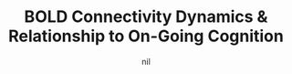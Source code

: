 ---
title: "BOLD Connectivity Dynamics & Relationship to On-Going Cognition"
project_id: 
date: nil
conference_id: ""
presenters:
   - javier_gonzalez-castillo
summary: "<p>1st International Conference in Human Brain Development, Aug 2014, Beijing, China </p>"
file: /assets/presentations/BOLD_Connectivity_Dynamics_and_Ongoing_Cognition.pdf
filename: BOLD_Connectivity_Dynamics_and_Ongoing_Cognition.pdf
layout: presentation
---